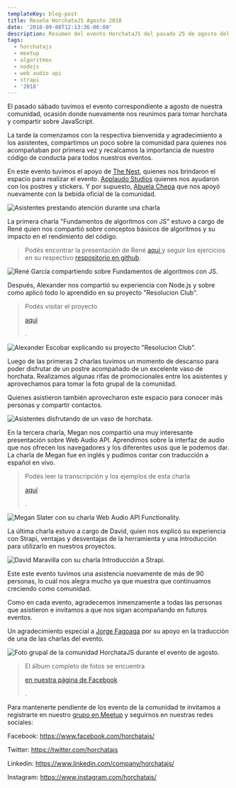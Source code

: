 ```yaml
---
templateKey: blog-post
title: Reseña HorchataJS Agosto 2018
date: '2018-09-08T12:13:36-06:00'
description: Resumen del evento HorchataJS del pasado 25 de agosto del 2018.
tags:
  - horchatajs
  - meetup
  - algoritmos
  - nodejs
  - web audio api
  - strapi
  - '2018'
---
```

El pasado sábado tuvimos el evento correspondiente a agosto de nuestra comunidad, ocasión donde nuevamente nos reunimos para tomar horchata y compartir sobre JavaScript.

La tarde la comenzamos con la respectiva bienvenida y agradecimiento a los asistentes, compartimos un poco sobre la comunidad para quienes nos acompañaban por primera vez y recalcamos la importancia de nuestro código de conducta para todos nuestros eventos.

En este evento tuvimos el apoyo de [The Nest](https://thenestsv.com/), quienes nos brindaron el espacio para realizar el evento. [Applaudo Studios](https://applaudostudios.com/) quienes nos ayudaron con los postres y stickers. Y por supuesto, [Abuela Chepa](https://www.facebook.com/abuelachepa/) que nos apoyó nuevamente con la bebida oficial de la comunidad. 

![Asistentes prestando atención durante una charla](/img/dsc_0030.jpg)

La primera charla "Fundamentos de algoritmos con JS" estuvo a cargo de René quien nos compartió sobre conceptos básicos de algoritmos y su impacto en el rendimiento del código.

> Podés encontrar la presentación de René [aquí ](https://docs.google.com/presentation/d/1-zUcByx2OxgOMB1gjMF5p5OH3kv55RcDSKxbm6zSudE/)y seguir los ejercicios en su respectivo [respositorio en github](https://github.com/ragar90/horchatajs_algoritmos).

![René García compartiendo sobre Fundamentos de algoritmos con JS.](/img/dsc_0022.jpg)

Después, Alexander nos compartió su experiencia con Node.js y sobre como aplicó todo lo aprendido en su proyecto "Resolucion Club".  

> Podés visitar el proyecto 
>
> [aquí](http://resolucion.club/)
>
> .

![Alexander Escobar explicando su proyecto "Resolucion Club".](/img/dsc_0043.jpg)

Luego de las primeras 2 charlas tuvimos un momento de descanso para poder disfrutar de un postre acompañado de un excelente vaso de horchata. Realizamos algunas rifas de promocionales entre los asistentes y aprovechamos para tomar la foto grupal de la comunidad.

Quienes asistieron también aprovecharon este espacio para conocer más personas y compartir contactos.

![Asistentes disfrutando de un vaso de horchata.](/img/dsc_0071.jpg)

En la tercera charla, Megan nos compartió una muy interesante presentación sobre Web Audio API. Aprendimos sobre la interfaz de audio que nos ofrecen los navegadores y los diferentes usos que le podemos dar. La charla de Megan fue en inglés y pudimos contar con traducción a español en vivo.

> Podés leer la transcripción y los ejemplos de esta charla 
>
> [aquí](https://github.com/meslater1030/web-audio-api-sample)
>
> .

![Megan Slater con su charla Web Audio API Functionality.](/img/dsc_0073.jpg)

La última charla estuvo a cargo de David, quien nos explicó su experiencia con Strapi, ventajas y desventajas de la herramienta y una introducción para utilizarlo en nuestros proyectos.

![David Maravilla con su charla Introducción a Strapi.](/img/dsc_0092.jpg)

Este este evento tuvimos una asistencia nuevamente de más de 90 personas, lo cuál nos alegra mucho ya que muestra que continuamos creciendo como comunidad.

Como en cada evento, agradecemos inmenzamente a todas las personas que asistieron e invitamos a que nos sigan acompañando en futuros eventos.

Un agradecimiento especial a [Jorge Fagoaga](https://www.upwork.com/o/profiles/users/_~01916953daa91e5655/) por su apoyo en la traducción de una de las charlas del evento.

![Foto grupal de la comunidad HorchataJS durante el evento de agosto.](/img/dsc_0060.jpg)

> El álbum completo de fotos se encuentra 
>
> [en nuestra página de Facebook](https://www.facebook.com/pg/horchatajs/photos/?tab=album&album_id=533890593737855)
>
> .

Para mantenerte pendiente de los evento de la comunidad te invitamos a registrarte en nuestro [grupo en Meetup](https://www.meetup.com/es-ES/horchatajs/) y seguirnos en nuestras redes sociales:

Facebook: <https://www.facebook.com/horchatajs/>

Twitter: <https://twitter.com/horchatajs>

Linkedin: <https://www.linkedin.com/company/horchatajs/>

Instagram: <https://www.instagram.com/horchatajs/>
